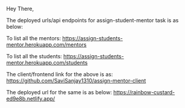 Hey There,

The deployed urls/api endpoints for assign-student-mentor task is as below:

To list all the mentors:
https://assign-students-mentor.herokuapp.com/mentors

To list all the students:
https://assign-students-mentor.herokuapp.com/students

The client/frontend link for the above is as:
https://github.com/SaviSanjay1310/assign-mentor-client

The deployed url for the same is as below:
https://rainbow-custard-ed9e8b.netlify.app/


